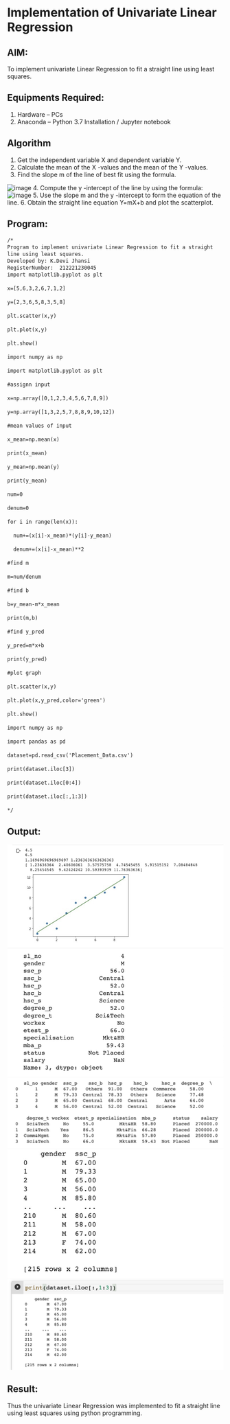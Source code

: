 # Implementation of Univariate Linear Regression
## AIM:
To implement univariate Linear Regression to fit a straight line using least squares.

## Equipments Required:
1. Hardware – PCs
2. Anaconda – Python 3.7 Installation / Jupyter notebook

## Algorithm
1. Get the independent variable X and dependent variable Y.
2. Calculate the mean of the X -values and the mean of the Y -values.
3. Find the slope m of the line of best fit using the formula. 
<img width="231" alt="image" src="https://user-images.githubusercontent.com/93026020/192078527-b3b5ee3e-992f-46c4-865b-3b7ce4ac54ad.png">
4. Compute the y -intercept of the line by using the formula:
<img width="148" alt="image" src="https://user-images.githubusercontent.com/93026020/192078545-79d70b90-7e9d-4b85-9f8b-9d7548a4c5a4.png">
5. Use the slope m and the y -intercept to form the equation of the line.
6. Obtain the straight line equation Y=mX+b and plot the scatterplot.

## Program:
```
/*
Program to implement univariate Linear Regression to fit a straight line using least squares.
Developed by: K.Devi Jhansi
RegisterNumber:  212221230045
import matplotlib.pyplot as plt

x=[5,6,3,2,6,7,1,2] 

y=[2,3,6,5,8,3,5,8]

plt.scatter(x,y)

plt.plot(x,y)

plt.show()

import numpy as np

import matplotlib.pyplot as plt

#assignn input 

x=np.array([0,1,2,3,4,5,6,7,8,9])

y=np.array([1,3,2,5,7,8,8,9,10,12])

#mean values of input

x_mean=np.mean(x) 

print(x_mean)

y_mean=np.mean(y)

print(y_mean)

num=0

denum=0

for i in range(len(x)):

  num+=(x[i]-x_mean)*(y[i]-y_mean)

  denum+=(x[i]-x_mean)**2

#find m

m=num/denum

#find b

b=y_mean-m*x_mean

print(m,b)

#find y_pred

y_pred=m*x+b

print(y_pred)

#plot graph

plt.scatter(x,y)

plt.plot(x,y_pred,color='green')

plt.show()

import numpy as np

import pandas as pd

dataset=pd.read_csv('Placement_Data.csv')

print(dataset.iloc[3])

print(dataset.iloc[0:4])

print(dataset.iloc[:,1:3])

*/
```

## Output:
![output](output1.png)
![output](output2.png)
![output](output3.png)
![output](output4.png)
![output](output5.png)

## Result:
Thus the univariate Linear Regression was implemented to fit a straight line using least squares using python programming.
